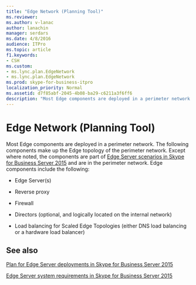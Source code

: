```yaml
---
title: "Edge Network (Planning Tool)"
ms.reviewer: 
ms.author: v-lanac
author: lanachin
manager: serdars
ms.date: 4/8/2016
audience: ITPro
ms.topic: article
f1.keywords:
- CSH
ms.custom:
- ms.lync.plan.EdgeNetwork
- ms.lync.plan.EdgeNetwork
ms.prod: skype-for-business-itpro
localization_priority: Normal
ms.assetid: d7f85abf-2045-4b08-ba29-c6211a3f6ff6
description: "Most Edge components are deployed in a perimeter network. The following components make up the Edge topology of the perimeter network. Except where noted, the components are part of Edge Server scenarios in Skype for Business Server 2015 and are in the perimeter network. Edge components include the following:"
---
```


# Edge Network (Planning Tool)
 
Most Edge components are deployed in a perimeter network. The following components make up the Edge topology of the perimeter network. Except where noted, the components are part of [Edge Server scenarios in Skype for Business Server 2015](../../plan-your-deployment/edge-server-deployments/scenarios.md) and are in the perimeter network. Edge components include the following:
  
- Edge Server(s)
    
- Reverse proxy
    
- Firewall
    
- Directors (optional, and logically located on the internal network)
    
- Load balancing for Scaled Edge Topologies (either DNS load balancing or a hardware load balancer)
    
## See also

[Plan for Edge Server deployments in Skype for Business Server 2015](../../plan-your-deployment/edge-server-deployments/edge-server-deployments.md)
  
[Edge Server system requirements in Skype for Business Server 2015](../../plan-your-deployment/edge-server-deployments/system-requirements.md)
